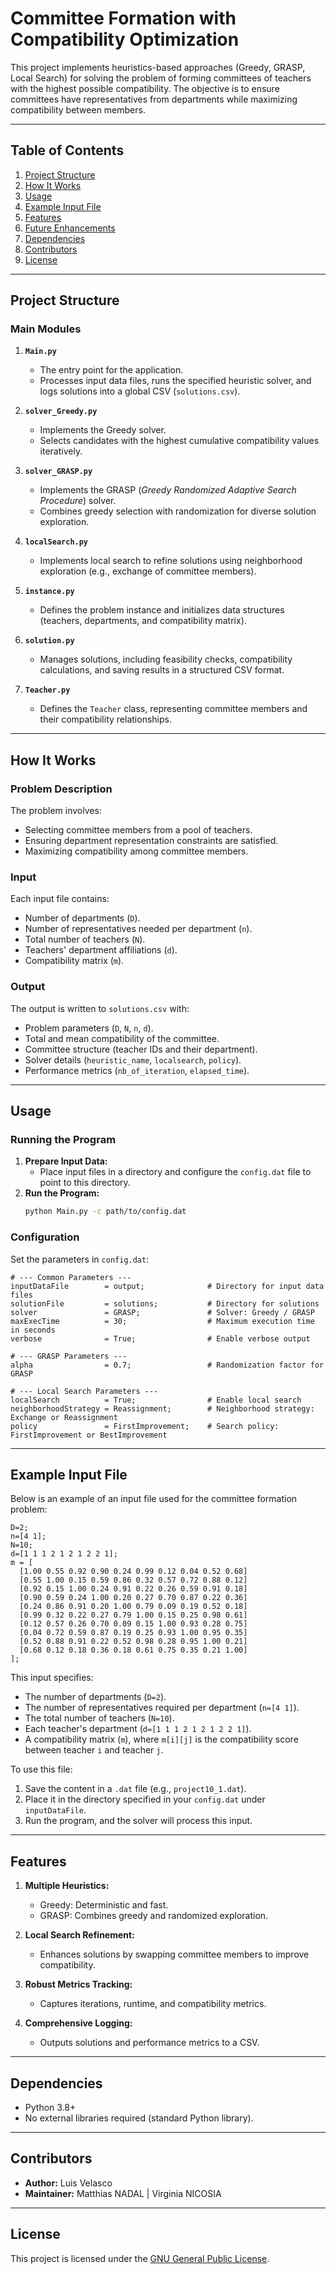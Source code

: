 # **Committee Formation with Compatibility Optimization**

This project implements heuristics-based approaches (Greedy, GRASP, Local Search) for solving the problem of forming committees of teachers with the highest possible compatibility. The objective is to ensure committees have representatives from departments while maximizing compatibility between members.

---

## **Table of Contents**
1. [Project Structure](#project-structure)
2. [How It Works](#how-it-works)
3. [Usage](#usage)
4. [Example Input File](#example-input-file)
5. [Features](#features)
6. [Future Enhancements](#future-enhancements)
7. [Dependencies](#dependencies)
8. [Contributors](#contributors)
9. [License](#license)

---

## **Project Structure**

### **Main Modules**

1. **`Main.py`**
   - The entry point for the application.
   - Processes input data files, runs the specified heuristic solver, and logs solutions into a global CSV (`solutions.csv`).

2. **`solver_Greedy.py`**
   - Implements the Greedy solver.
   - Selects candidates with the highest cumulative compatibility values iteratively.

3. **`solver_GRASP.py`**
   - Implements the GRASP (*Greedy Randomized Adaptive Search Procedure*) solver.
   - Combines greedy selection with randomization for diverse solution exploration.

4. **`localSearch.py`**
   - Implements local search to refine solutions using neighborhood exploration (e.g., exchange of committee members).

5. **`instance.py`**
   - Defines the problem instance and initializes data structures (teachers, departments, and compatibility matrix).

6. **`solution.py`**
   - Manages solutions, including feasibility checks, compatibility calculations, and saving results in a structured CSV format.

7. **`Teacher.py`**
   - Defines the `Teacher` class, representing committee members and their compatibility relationships.

---

## **How It Works**

### **Problem Description**
The problem involves:
- Selecting committee members from a pool of teachers.
- Ensuring department representation constraints are satisfied.
- Maximizing compatibility among committee members.

### **Input**
Each input file contains:
- Number of departments (`D`).
- Number of representatives needed per department (`n`).
- Total number of teachers (`N`).
- Teachers' department affiliations (`d`).
- Compatibility matrix (`m`).

### **Output**
The output is written to `solutions.csv` with:
- Problem parameters (`D`, `N`, `n`, `d`).
- Total and mean compatibility of the committee.
- Committee structure (teacher IDs and their department).
- Solver details (`heuristic_name`, `localsearch`, `policy`).
- Performance metrics (`nb_of_iteration`, `elapsed_time`).

---

## **Usage**

### **Running the Program**
1. **Prepare Input Data:**
   - Place input files in a directory and configure the `config.dat` file to point to this directory.
2. **Run the Program:**
   ```bash
   python Main.py -c path/to/config.dat
   ```

### **Configuration**
Set the parameters in `config.dat`:
```plaintext
# --- Common Parameters ---
inputDataFile        = output;              # Directory for input data files
solutionFile         = solutions;           # Directory for solutions
solver               = GRASP;               # Solver: Greedy / GRASP
maxExecTime          = 30;                  # Maximum execution time in seconds
verbose              = True;                # Enable verbose output

# --- GRASP Parameters ---
alpha                = 0.7;                 # Randomization factor for GRASP

# --- Local Search Parameters ---
localSearch          = True;                # Enable local search
neighborhoodStrategy = Reassignment;        # Neighborhood strategy: Exchange or Reassignment
policy               = FirstImprovement;    # Search policy: FirstImprovement or BestImprovement
```

---

## **Example Input File**

Below is an example of an input file used for the committee formation problem:

```plaintext
D=2;
n=[4 1];
N=10;
d=[1 1 1 2 1 2 1 2 2 1];
m = [
  [1.00 0.55 0.92 0.90 0.24 0.99 0.12 0.04 0.52 0.68]
  [0.55 1.00 0.15 0.59 0.86 0.32 0.57 0.72 0.88 0.12]
  [0.92 0.15 1.00 0.24 0.91 0.22 0.26 0.59 0.91 0.18]
  [0.90 0.59 0.24 1.00 0.20 0.27 0.70 0.87 0.22 0.36]
  [0.24 0.86 0.91 0.20 1.00 0.79 0.09 0.19 0.52 0.18]
  [0.99 0.32 0.22 0.27 0.79 1.00 0.15 0.25 0.98 0.61]
  [0.12 0.57 0.26 0.70 0.09 0.15 1.00 0.93 0.28 0.75]
  [0.04 0.72 0.59 0.87 0.19 0.25 0.93 1.00 0.95 0.35]
  [0.52 0.88 0.91 0.22 0.52 0.98 0.28 0.95 1.00 0.21]
  [0.68 0.12 0.18 0.36 0.18 0.61 0.75 0.35 0.21 1.00]
];
```

This input specifies:
- The number of departments (`D=2`).
- The number of representatives required per department (`n=[4 1]`).
- The total number of teachers (`N=10`).
- Each teacher's department (`d=[1 1 1 2 1 2 1 2 2 1]`).
- A compatibility matrix (`m`), where `m[i][j]` is the compatibility score between teacher `i` and teacher `j`.

To use this file:
1. Save the content in a `.dat` file (e.g., `project10_1.dat`).
2. Place it in the directory specified in your `config.dat` under `inputDataFile`.
3. Run the program, and the solver will process this input.

---

## **Features**

1. **Multiple Heuristics:**
   - Greedy: Deterministic and fast.
   - GRASP: Combines greedy and randomized exploration.

2. **Local Search Refinement:**
   - Enhances solutions by swapping committee members to improve compatibility.

3. **Robust Metrics Tracking:**
   - Captures iterations, runtime, and compatibility metrics.

4. **Comprehensive Logging:**
   - Outputs solutions and performance metrics to a CSV.

---

## **Dependencies**
- Python 3.8+
- No external libraries required (standard Python library).

---

## **Contributors**
- **Author:** Luis Velasco  
- **Maintainer:** Matthias NADAL | Virginia NICOSIA

---

## **License**
This project is licensed under the [GNU General Public License](https://www.gnu.org/licenses/gpl-3.0.html).
